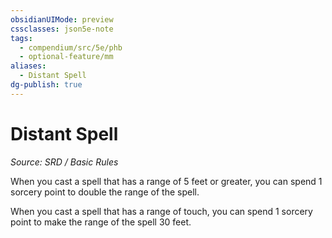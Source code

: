 ```yaml
---
obsidianUIMode: preview
cssclasses: json5e-note
tags:
  - compendium/src/5e/phb
  - optional-feature/mm
aliases:
  - Distant Spell
dg-publish: true
---
```

# Distant Spell
*Source: SRD / Basic Rules* 

When you cast a spell that has a range of 5 feet or greater, you can spend 1 sorcery point to double the range of the spell.

When you cast a spell that has a range of touch, you can spend 1 sorcery point to make the range of the spell 30 feet.